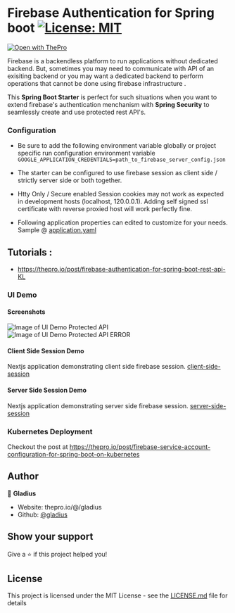 # Firebase Authentication for Spring boot [![License: MIT](https://img.shields.io/badge/License-MIT-brightgreen.svg)](https://opensource.org/licenses/MIT)

[![Open with ThePro](https://thepro.io/button.svg)](https://thepro.io/post/firebase-authentication-for-spring-boot-rest-api-KL)

Firebase is a backendless platform to run applications without dedicated backend. But, sometimes you may need to communicate with API of an exisiting backend or you may want a dedicated backend to perform operations that cannot be done using firebase infrastructure .

This **Spring Boot Starter** is perfect for such situations when you want to extend firebase's authentication menchanism with **Spring Security** to seamlessly create and use protected rest API's.

### Configuration

- Be sure to add the following environment variable globally or project specific run configuration environment variable `GOOGLE_APPLICATION_CREDENTIALS=path_to_firebase_server_config.json`

- The starter can be configured to use firebase session as client side / strictly server side or both together.
- Htty Only / Secure enabled Session cookies may not work as expected in development hosts (localhost, 120.0.0.1). Adding self signed ssl certificate with reverse proxied host will work perfectly fine.
- Following application properties can edited to customize for your needs. Sample @ [application.yaml](src/main/resources/)

## Tutorials :

* https://thepro.io/post/firebase-authentication-for-spring-boot-rest-api-KL

### UI Demo

#### Screenshots

![Image of UI Demo Protected API ](https://raw.githubusercontent.com/gladius/firebase-spring-boot-rest-api-authentication/master/ui-demo/screenshots/ui_demo_protected_api.png)
![Image of UI Demo Protected API ERROR](https://raw.githubusercontent.com/gladius/firebase-spring-boot-rest-api-authentication/master/ui-demo/screenshots/ui_demo_protected_api-error.png)

#### Client Side Session Demo

Nextjs application demonstrating client side firebase session. [client-side-session](ui-demo/client-side-session/)

#### Server Side Session Demo

Nextjs application demonstrating server side firebase session. [server-side-session](ui-demo/server-side-session/)

### Kubernetes Deployment

Checkout the post at https://thepro.io/post/firebase-service-account-configuration-for-spring-boot-on-kubernetes

## Author

👤 **Gladius**

- Website: thepro.io/@/gladius
- Github: [@gladius](https://github.com/gladius)

## Show your support

Give a ⭐️ if this project helped you!

## License

This project is licensed under the MIT License - see the [LICENSE.md](LICENSE.md) file for details
